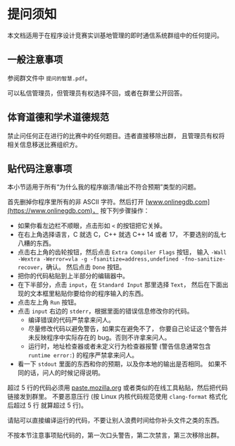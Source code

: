# 提问须知

本文档适用于在程序设计竞赛实训基地管理的即时通信系统群组中的任何提问。

## 一般注意事项

参阅群文件中 `提问的智慧.pdf`。

可以私信管理员，但管理员有权选择不回，或者在群里公开回答。

## 体育道德和学术道德规范

禁止问任何正在进行的比赛中的任何题目。违者直接移除出群，
且管理员有权将相关信息移送比赛组织方。

## 贴代码注意事项

本小节适用于所有“为什么我的程序崩溃/输出不符合预期”类型的问题。

首先删掉你程序里所有的非 ASCII 字符。然后打开
[www.onlinegdb.com](https://www.onlinegdb.com)，
按下列步骤操作：

- 如果你看左边栏不顺眼，点击形如 `<` 的按钮把它关掉。
- 在右上角选择语言，C 就选 C，C++ 就选 C++ 14 或者 17，
不要选别的乱七八糟的东西。
- 点击右上角的齿轮按钮，然后点击 `Extra Compiler Flags` 按钮，
输入 `-Wall -Wextra -Werror=vla -g -fsanitize=address,undefined -fno-sanitize-recover`，确认。
然后点击 `Done` 按钮。
- 把你的代码粘贴到上半部分的编辑器中。
- 在下半部分，点击 `input`，在 `Standard Input` 那里选择 `Text`，
然后在下面出现的文本框里粘贴你要给你的程序输入的东西。
- 点击左上角 `Run` 按钮。
- 点击 `input` 右边的 `stderr`，根据里面的错误信息修改你的代码。
    - 编译错误的代码严禁拿来问人。
    - 尽量修改代码以避免警告，如果实在避免不了，
      你要自己论证这个警告并未反映程序中实际存在的 bug。否则不许拿来问人。
    - 运行时，地址检查器或者未定义行为检查器报警 (警告信息通常包含
      `runtime error:`) 的程序严禁拿来问人。
- 看一下 `stdout` 里面的东西和你的预期，以及你本地的输出是否相同。
如果不同的话，问人的时候记得说明。

超过 5 行的代码必须用 [paste.mozilla.org](https://paste.mozilla.org)
或者类似的在线工具粘贴，然后把代码链接发到群里。
不要恶意压行 (按 Linux 内核代码规范使用 `clang-format` 格式化后超过 5 行
就算超过 5 行)。

请贴可以直接编译运行的代码，不要让别人浪费时间给你补头文件之类的东西。

不按本节注意事项贴代码的，第一次口头警告，第二次禁言，第三次移除出群。
